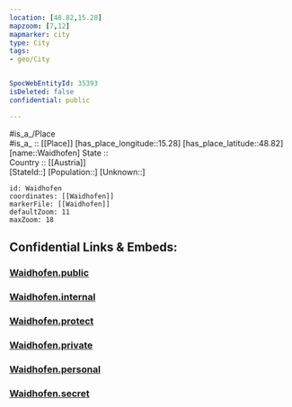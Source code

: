 ```yaml
---
location: [48.82,15.28] 
mapzoom: [7,12] 
mapmarker: city 
type: City
tags:
- geo/City


SpocWebEntityId: 35393
isDeleted: false
confidential: public

---
```

#is_a_/Place  
#is_a_ :: [[Place]] 
[has_place_longitude::15.28] 
[has_place_latitude::48.82] 
[name::Waidhofen] 
State ::  
Country :: [[Austria]]  
[StateId::] 
[Population::] 
[Unknown::] 


```leaflet
id: Waidhofen
coordinates: [[Waidhofen]] 
markerFile: [[Waidhofen]] 
defaultZoom: 11 
maxZoom: 18
```


## Confidential Links & Embeds: 

### [Waidhofen.public](/_public/\Earth\Continent\Europe\Europe~Central\Austria\Austrias_States\Niederösterreich\CityWaidhofen.public.md) 

### [Waidhofen.internal](/_internal/\Earth\Continent\Europe\Europe~Central\Austria\Austrias_States\Niederösterreich\CityWaidhofen.internal.md) 

### [Waidhofen.protect](/_protect/\Earth\Continent\Europe\Europe~Central\Austria\Austrias_States\Niederösterreich\CityWaidhofen.protect.md) 

### [Waidhofen.private](/_private/\Earth\Continent\Europe\Europe~Central\Austria\Austrias_States\Niederösterreich\CityWaidhofen.private.md) 

### [Waidhofen.personal](/_personal/\Earth\Continent\Europe\Europe~Central\Austria\Austrias_States\Niederösterreich\CityWaidhofen.personal.md) 

### [Waidhofen.secret](/_secret/\Earth\Continent\Europe\Europe~Central\Austria\Austrias_States\Niederösterreich\CityWaidhofen.secret.md)

